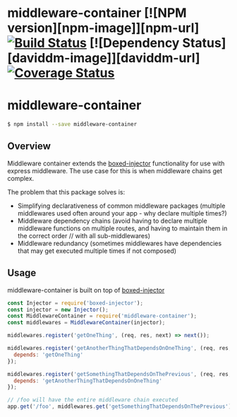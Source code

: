 # middleware-container [![NPM version][npm-image]][npm-url] [![Build Status](https://travis-ci.org/giddyinc/middleware-container.svg?branch=master)](https://travis-ci.org/giddyinc/middleware-container) [![Dependency Status][daviddm-image]][daviddm-url] [![Coverage Status](https://coveralls.io/repos/github/giddyinc/middleware-container/badge.svg?branch=master)](https://coveralls.io/github/giddyinc/middleware-container?branch=master) 

# middleware-container

```sh
$ npm install --save middleware-container
```

## Overview

Middleware container extends the [boxed-injector](https://github.com/giddyinc/boxed-injector) functionality for use with express middleware. The use case for this is when middleware chains get complex.

The problem that this package solves is:
- Simplifying declarativeness of common middleware packages (multiple middlewares used often around your app - why declare multiple times?)
- Middleware dependency chains (avoid having to declare multiple middleware functions on multiple routes, and having to maintain them in the correct order // with all sub-middlewares)
- Middleware redundancy (sometimes middlewares have dependencies that may get executed multiple times if not composed)

## Usage

middleware-container is built on top of [boxed-injector](https://github.com/giddyinc/boxed-injector)

```js
const Injector = require('boxed-injector');
const injector = new Injector();
const MiddlewareContainer = require('middleware-container');
const middlewares = MiddlewareContainer(injector);

middlewares.register('getOneThing', (req, res, next) => next());

middlewares.register('getAnotherThingThatDependsOnOneThing', (req, res, next) => next(), {
  depends: 'getOneThing'
});

middlewares.register('getSomethingThatDependsOnThePrevious', (req, res, next) => next(), {
  depends: 'getAnotherThingThatDependsOnOneThing'
});

// /foo will have the entire middleware chain executed
app.get('/foo', middlewares.get('getSomethingThatDependsOnThePrevious'), (req, res) => res.send(res.locals));
    

```